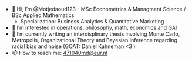 - 👋 Hi, I’m @Motjedaoud123 - MSc Econometrics & Managment Science / BSc Applied Mathematics
    - Specialization: Business Analytics & Quantitative Marketing
- 👀 I’m interested in operations, philosophy, math, economics and GAI
- 🌱 I’m currently writing an interdisplinary thesis involving Monte Carlo, Metropolis, Organizational Theory and Bayesian Inference regarding racial bias and noise (GOAT: Daniel Kahneman <3 )
- 📫 How to reach me:  471040md@eur.nl


